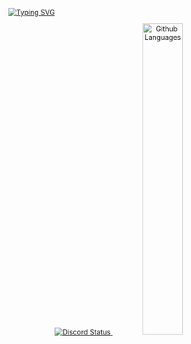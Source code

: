 [![Typing SVG](https://readme-typing-svg.herokuapp.com?color=B1F7E2&lines=Hi%2C+I'm+luc%2C+a+yong+developer)](https://git.io/typing-svg)

<p align="center">
  <a href="https://discord.com/users/909197654066593812909197654066593812" target="_blank">
    <img src="https://lanyard-profile-readme.vercel.app/api/909197654066593812?theme=light&bg=809ecf&animated=false&hideDiscrim=true&borderRadius=30px&idleMessage=Probably%20doing%20something%20else...)](https://discord.com/users/909197654066593812)" alt="Discord Status"/>
    </a>
    <img width="40%" src="https://github-readme-stats.vercel.app/api/top-langs?username=Luc-us&theme=dark&hide_border=true&layout=compact&langs_count=5" alt="Github Languages" />
</p>
